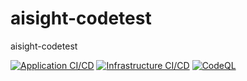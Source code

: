 # aisight-codetest
aisight-codetest

[![Application CI/CD](https://github.com/AbheethaIshanRangana/aisight-codetest/actions/workflows/ci_application.yml/badge.svg)](https://github.com/AbheethaIshanRangana/aisight-codetest/actions/workflows/ci_application.yml) [![Infrastructure CI/CD](https://github.com/AbheethaIshanRangana/aisight-codetest/actions/workflows/ci_infrastructure.yml/badge.svg)](https://github.com/AbheethaIshanRangana/aisight-codetest/actions/workflows/ci_infrastructure.yml) [![CodeQL](https://github.com/AbheethaIshanRangana/aisight-codetest/actions/workflows/github-code-scanning/codeql/badge.svg)](https://github.com/AbheethaIshanRangana/aisight-codetest/actions/workflows/github-code-scanning/codeql)
